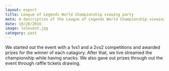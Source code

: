 ```yaml
---
layout: esport
title: League of Legends World Championship viewing party
meta: A description of the League of Legends World Championship viewing party event
date: 10/28/2016
image: lolevent.jpg
category: past
---
```

We started out the event with a 1vs1 and a 2vs2 competitions and awarded prizes for the winner of each catagory. After that, we live streamed the championship while having snacks. We also gave out prizes through out the event through raffle tickets drawing. 